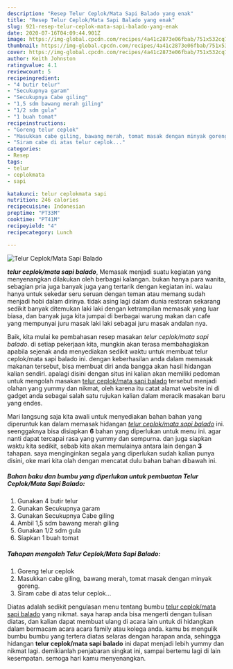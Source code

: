 ```yaml
---
description: "Resep Telur Ceplok/Mata Sapi Balado yang enak"
title: "Resep Telur Ceplok/Mata Sapi Balado yang enak"
slug: 921-resep-telur-ceplok-mata-sapi-balado-yang-enak
date: 2020-07-16T04:09:44.901Z
image: https://img-global.cpcdn.com/recipes/4a41c2873e06fbab/751x532cq70/telur-ceplokmata-sapi-balado-foto-resep-utama.jpg
thumbnail: https://img-global.cpcdn.com/recipes/4a41c2873e06fbab/751x532cq70/telur-ceplokmata-sapi-balado-foto-resep-utama.jpg
cover: https://img-global.cpcdn.com/recipes/4a41c2873e06fbab/751x532cq70/telur-ceplokmata-sapi-balado-foto-resep-utama.jpg
author: Keith Johnston
ratingvalue: 4.1
reviewcount: 5
recipeingredient:
- "4 butir telur"
- "Secukupnya garam"
- "Secukupnya Cabe giling"
- "1,5 sdm bawang merah giling"
- "1/2 sdm gula"
- "1 buah tomat"
recipeinstructions:
- "Goreng telur ceplok"
- "Masukkan cabe giling, bawang merah, tomat masak dengan minyak goreng."
- "Siram cabe di atas telur ceplok..."
categories:
- Resep
tags:
- telur
- ceplokmata
- sapi

katakunci: telur ceplokmata sapi 
nutrition: 246 calories
recipecuisine: Indonesian
preptime: "PT33M"
cooktime: "PT41M"
recipeyield: "4"
recipecategory: Lunch

---
```



![Telur Ceplok/Mata Sapi Balado](https://img-global.cpcdn.com/recipes/4a41c2873e06fbab/751x532cq70/telur-ceplokmata-sapi-balado-foto-resep-utama.jpg)

<b><i>telur ceplok/mata sapi balado</i></b>, Memasak menjadi suatu kegiatan yang menyenangkan dilakukan oleh berbagai kalangan. bukan hanya para wanita, sebagian pria juga banyak juga yang tertarik dengan kegiatan ini. walau hanya untuk sekedar seru seruan dengan teman atau memang sudah menjadi hobi dalam dirinya. tidak asing lagi dalam dunia restoran sekarang sedikit banyak ditemukan laki laki dengan ketrampilan memasak yang luar biasa, dan banyak juga kita jumpai di berbagai warung makan dan cafe yang mempunyai juru masak laki laki sebagai juru masak andalan nya.



Baik, kita mulai ke pembahasan resep masakan <i>telur ceplok/mata sapi balado</i>. di setiap pekerjaan kita, mungkin akan terasa membahagiakan apabila sejenak anda menyediakan sedikit waktu untuk membuat telur ceplok/mata sapi balado ini. dengan keberhasilan anda dalam memasak makanan tersebut, bisa membuat diri anda bangga akan hasil hidangan kalian sendiri. apalagi disini dengan situs ini kalian akan memiliki pedoman untuk mengolah masakan <u>telur ceplok/mata sapi balado</u> tersebut menjadi olahan yang yummy dan nikmat, oleh karena itu catat alamat website ini di gadget anda sebagai salah satu rujukan kalian dalam meracik masakan baru yang endes.


Mari langsung saja kita awali untuk menyediakan bahan bahan yang diperuntuk kan dalam memasak hidangan <u><i>telur ceplok/mata sapi balado</i></u> ini. seenggaknya bisa disiapkan <b>6</b> bahan yang diperlukan untuk menu ini. agar nanti dapat tercapai rasa yang yummy dan sempurna. dan juga siapkan waktu kita sedikit, sebab kita akan memulainya antara lain dengan <b>3</b> tahapan. saya menginginkan segala yang diperlukan sudah kalian punya disini, oke mari kita olah dengan mencatat dulu bahan bahan dibawah ini.

<!--inarticleads1-->

##### Bahan baku dan bumbu yang diperlukan untuk pembuatan Telur Ceplok/Mata Sapi Balado:

1. Gunakan 4 butir telur
1. Gunakan Secukupnya garam
1. Gunakan Secukupnya Cabe giling
1. Ambil 1,5 sdm bawang merah giling
1. Gunakan 1/2 sdm gula
1. Siapkan 1 buah tomat




<!--inarticleads2-->

##### Tahapan mengolah Telur Ceplok/Mata Sapi Balado:

1. Goreng telur ceplok
1. Masukkan cabe giling, bawang merah, tomat masak dengan minyak goreng.
1. Siram cabe di atas telur ceplok...




Diatas adalah sedikit pengulasan menu tentang bumbu <u>telur ceplok/mata sapi balado</u> yang nikmat. saya harap anda bisa mengerti dengan tulisan diatas, dan kalian dapat membuat ulang di acara lain untuk di hidangkan dalam bermacam acara acara family atau kolega anda. kamu bs mengulik bumbu bumbu yang tertera diatas selaras dengan harapan anda, sehingga hidangan <b>telur ceplok/mata sapi balado</b> ini dapat menjadi lebih yummy dan nikmat lagi. demikianlah penjabaran singkat ini, sampai bertemu lagi di lain kesempatan. semoga hari kamu menyenangkan.
